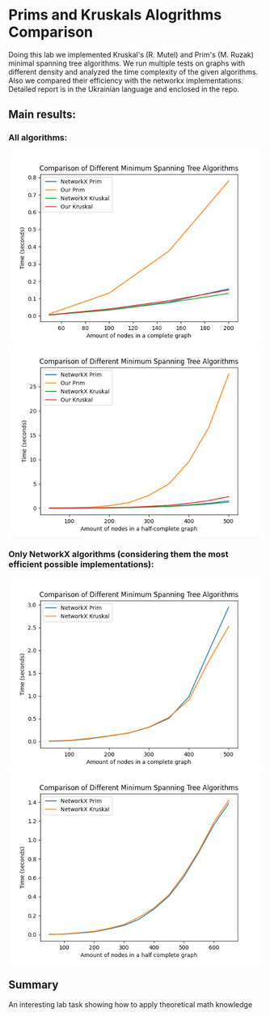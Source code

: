# Prims and Kruskals Alogrithms Comparison

Doing this lab we implemented Kruskal's (R. Mutel) and Prim's (M. Ruzak) minimal spanning tree algorithms.
We run multiple tests on graphs with different density and analyzed the time complexity of the given algorithms.
Also we compared their efficiency with the networkx implementations.
Detailed report is in the Ukrainian language and enclosed in the repo.

## Main results:

### All algorithms:

![All algos on the complete graph](/figures/Complete_graph.png)
![All algos on the half-complete graph](/figures/Half_complete_graph.png)

### Only NetworkX algorithms (considering them the most efficient possible implementations):

![Nx algos on the complete graph](/figures/Complete_graph_nx.png)
![Nx algos on the half-complete graph](/figures/Half_complete_graph_nx.png)

## Summary

An interesting lab task showing how to apply theoretical math knowledge
